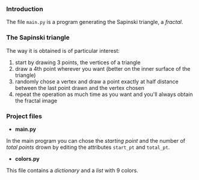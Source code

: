 ### Introduction

The file `main.py` is a program generating the Sapinski triangle, a _fractal_.

### The Sapinski triangle
The way it is obtained is of particular interest: 
1. start by drawing 3 points, the vertices of 
a triangle 
2. draw a 4th point wherever you want (better on the inner surface of the triangle) 
3. randomly chose a vertex and draw a point exactly at half distance between the last point drawn 
and the vertex chosen 
4. repeat the operation as much time as you want and you'll always obtain the fractal image

### Project files
* **main.py**

In the main program you can chose the _starting point_ and the number of _total points_ drown by editing 
the attributes `start_pt` and `total_pt`. 

* **colors.py**

This file contains a _dictionary_ and a _list_ with 9 colors.   